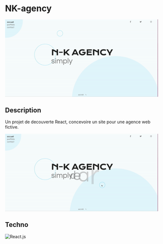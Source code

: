 # NK-agency

![Alt](https://github.com/Klipfel-Nicolas/NK-agency/blob/master/public/assets/img/accueil.gif)

## Description

Un projet de decouverte React, concevoire un site pour une agence web fictive.

![Alt](https://github.com/Klipfel-Nicolas/NK-agency/blob/master/public/assets/img/projects.gif)


## Techno

![React.js](https://img.shields.io/badge/React-61DAFB?style=for-the-badge&logo=react&logoColor=white)
